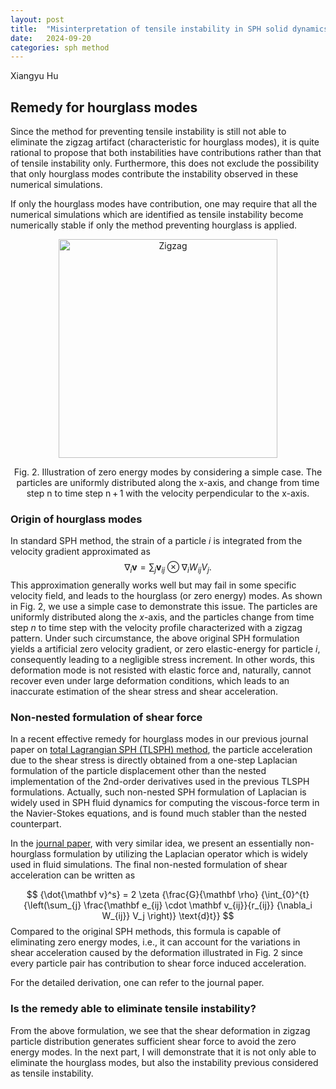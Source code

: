 ```yaml
---
layout: post
title:  "Misinterpretation of tensile instability in SPH solid dynamics (Part 2)"
date:   2024-09-20
categories: sph method
---
```

Xiangyu Hu

## Remedy for hourglass modes

Since the method for preventing tensile instability is still not able to eliminate the zigzag artifact (characteristic for hourglass modes),
it is quite rational to propose that both instabilities have contributions rather than that of tensile instability only.
Furthermore, this does not exclude the possibility that only hourglass modes contribute
the instability observed in these numerical simulations.

If only the hourglass modes have contribution, one may require that
all the numerical simulations which are identified as tensile instability
become numerically stable if only the method preventing hourglass is applied.

<p align="center"><img src="{{site.baseurl}}/assets/img/zigzag.jpg" alt="Zigzag" height="350"/>
<center>Fig. 2. Illustration of zero energy modes by considering a simple case.
The particles are uniformly distributed along the x-axis,
and change from time step n to time step n + 1
with the velocity perpendicular to the x-axis.</center> </p>

### Origin of hourglass modes

In standard SPH method,
the strain of a particle $i$ is integrated from the velocity gradient approximated as
$$
{\nabla_i \mathbf v}=\sum_{j} \mathbf v_{ij} \otimes {\nabla_i W_{ij}} V_j.
$$
This approximation generally works well but may fail in some specific velocity field,
and leads to the hourglass (or zero energy) modes.
As shown in Fig. 2, we use a simple case to demonstrate this issue.
The particles are uniformly distributed along the $x$-axis,
and the particles change from time step $n$ to time step with the velocity
profile characterized with a zigzag pattern.
Under such circumstance, the above original SPH formulation yields
a artificial zero velocity gradient, or zero elastic-energy for particle $i$,
consequently leading to a negligible stress increment.
In other words, this deformation mode is not resisted with elastic force and,
naturally, cannot recover even under large deformation conditions,
which leads to an inaccurate estimation of the shear stress and shear acceleration.

### Non-nested formulation of shear force

In a recent effective remedy for hourglass modes in our previous journal paper on
[total Lagrangian SPH (TLSPH) method](https://doi.org/10.1016/j.cma.2019.01.042),
the particle acceleration due to the shear stress is directly obtained from
a one-step Laplacian formulation of the particle displacement other than the nested
implementation of the 2nd-order derivatives used in the previous TLSPH formulations.
Actually, such non-nested SPH formulation of Laplacian is widely used in SPH fluid dynamics
for computing the viscous-force term in the Navier-Stokes equations,
and is found much stabler than the nested counterpart.

In the [journal paper](https://doi.org/10.1016/j.jcp.2024.113072),
with very similar idea,
we present an essentially non-hourglass formulation by utilizing
the Laplacian operator which is widely used in fluid simulations.
The final non-nested formulation of shear acceleration can be written as

$$
    {\dot{\mathbf v}^s} = 2 \zeta {\frac{G}{\mathbf \rho} {\int_{0}^{t} {\left(\sum_{j} \frac{\mathbf e_{ij} \cdot \mathbf v_{ij}}{r_{ij}} {\nabla_i W_{ij}} V_j \right)}  \text{d}t}}
$$
Compared to the original SPH methods,
this formula is capable of eliminating zero energy modes,
i.e., it can account for the variations in shear acceleration caused by
the deformation illustrated in Fig. 2
since every particle pair has contribution to shear force induced acceleration.

For the detailed derivation, one can refer to the journal paper.

### Is the remedy able to eliminate tensile instability?  

From the above formulation,
we see that the shear deformation in zigzag particle distribution
generates sufficient shear force to avoid the zero energy modes.
In the next part, I will demonstrate that it is not only able to eliminate
the hourglass modes, but also the instability previous considered as tensile instability.

<script src="https://giscus.app/client.js"
        data-repo="Xiangyu-Hu/SPHinXsys"
        data-repo-id="MDEwOlJlcG9zaXRvcnkxODkwNzAxNDA="
        data-category="Announcements"
        data-category-id="DIC_kwDOC0T7PM4CPNAR"
        data-mapping="pathname"
        data-strict="0"
        data-reactions-enabled="1"
        data-emit-metadata="0"
        data-input-position="bottom"
        data-theme="light"
        data-lang="en"
        crossorigin="anonymous"
        async>
</script>

